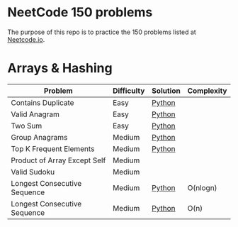 # NeetCode 150 problems
The purpose of this repo is to practice the 150 problems listed at [Neetcode.io](https://neetcode.io/practice).

# Arrays & Hashing

|Problem|Difficulty|Solution|Complexity|
|-------|----------|--------|----------|
|Contains Duplicate|Easy|[Python](https://github.com/Manish177/neetcode-150-problems/blob/main/Arrays%20%26%20Hashing/Contains%20Duplicate.py)|
|Valid Anagram|Easy|[Python](https://github.com/Manish177/neetcode-150-problems/blob/main/Arrays%20%26%20Hashing/Valid%20Anagram.py)|
|Two Sum|Easy|[Python](https://github.com/Manish177/neetcode-150-problems/blob/main/Arrays%20%26%20Hashing/Two%20Sum.py)|
|Group Anagrams|Medium|[Python](https://github.com/Manish177/neetcode-150-problems/blob/main/Arrays%20%26%20Hashing/Group%20Anagrams.py)|
|Top K Frequent Elements|Medium|[Python](https://github.com/Manish177/neetcode-150-problems/blob/main/Arrays%20%26%20Hashing/Top%20K%20Frequent%20Elements.py)|
|Product of Array Except Self|Medium|
|Valid Sudoku|Medium|
Longest Consecutive Sequence|Medium|[Python](https://github.com/Manish177/neetcode-150-problems/blob/main/Arrays%20%26%20Hashing/Longest%20Consecutive%20Sequence.py)|O(nlogn)
Longest Consecutive Sequence|Medium|[Python](https://github.com/Manish177/neetcode-150-problems/blob/main/Arrays%20%26%20Hashing/Longest%20Consecutive%20Sequence%202.py)|O(n)|
